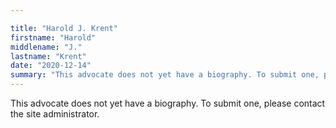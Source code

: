 ```yaml
---

title: "Harold J. Krent"
firstname: "Harold"
middlename: "J."
lastname: "Krent"
date: "2020-12-14"
summary: "This advocate does not yet have a biography. To submit one, please contact the site administrator."
---
```

This advocate does not yet have a biography. To submit one, please contact the site administrator.

